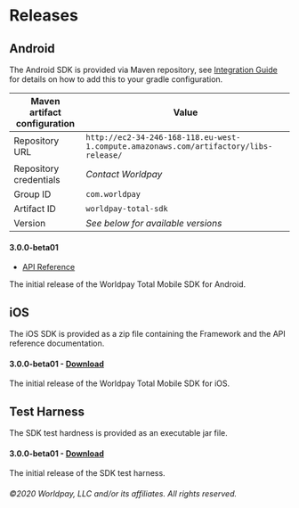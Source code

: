 # Releases

## Android

The Android SDK is provided via Maven repository, see [Integration Guide](../integration-guide/) for details on how to add this to your gradle configuration.

| Maven artifact configuration | Value |
| --- | --- |
| Repository URL | `http://ec2-34-246-168-118.eu-west-1.compute.amazonaws.com/artifactory/libs-release/` |
| Repository credentials | *Contact Worldpay* |
| Group ID | `com.worldpay` |
| Artifact ID | `worldpay-total-sdk` |
| Version | *See below for available versions* |

#### 3.0.0-beta01

* [API Reference](android/3.0.0-beta01/docs/)

The initial release of the Worldpay Total Mobile SDK for Android.

## iOS

The iOS SDK is provided as a zip file containing the Framework and the API reference documentation.

#### 3.0.0-beta01 - [Download](LINK_TBC)

The initial release of the Worldpay Total Mobile SDK for iOS.

## Test Harness

The SDK test hardness is provided as an executable jar file.

#### 3.0.0-beta01 - [Download](LINK_TBC)

The initial release of the SDK test harness.

###### ©2020 Worldpay, LLC and/or its affiliates. All rights reserved.